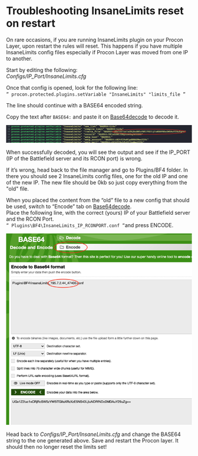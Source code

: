 # Troubleshooting InsaneLimits reset on restart

On rare occasions, if you are running InsaneLimits plugin on your Procon Layer, upon restart the rules will reset. This happens if you have multiple InsaneLimits config files especially if Procon Layer was moved from one IP to another.

Start by editing the following:  
_Configs/IP\_Port/InsaneLimits.cfg_

Once that config is opened, look for the following line:  
`” procon.protected.plugins.setVariable "InsaneLimits" "limits_file ”`

The line should continue with a BASE64 encoded string.

Copy the text after `BASE64:` and paste it on [Base64decode](https://www.base64decode.org/) to decode it.

![InsaneLimits](images/insanelimits.png)

When successfully decoded, you will see the output and see if the IP\_PORT (IP of the Battlefield server and its RCON port) is wrong.

If it’s wrong, head back to the file manager and go to Plugins/BF4 folder. In there you should see 2 InsaneLimits config files, one for the old IP and one of the new IP. The new file should be 0kb so just copy everything from the "old" file.

When you placed the content from the “old” file to a new config that should be used, switch to “Encode” tab on [Base64decode](https://www.base64decode.org/ ).  
Place the following line, with the correct (yours) IP of your Battlefield server and the RCON Port.  
`” Plugins\BF4\InsaneLimits_IP_RCONPORT.conf ”`and press ENCODE.

![InsaneLimits2](images/insanelimits2.png)

Head back to _Configs/IP\_Port/InsaneLimits.cfg_ and change the BASE64 string to the one generated above. Save and restart the Procon layer. It should then no longer reset the limits set!